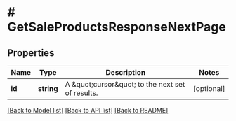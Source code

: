 # # GetSaleProductsResponseNextPage

## Properties

Name | Type | Description | Notes
------------ | ------------- | ------------- | -------------
**id** | **string** | A \&quot;cursor\&quot; to the next set of results. | [optional]

[[Back to Model list]](../../README.md#models) [[Back to API list]](../../README.md#endpoints) [[Back to README]](../../README.md)
